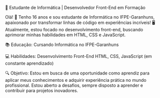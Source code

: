 🚀 Estudante de Informática | Desenvolvedor Front-End em Formação

Olá! 👋 Tenho 16 anos e sou estudante de Informática no IFPE-Garanhuns, apaixonado por transformar linhas de código em experiências incríveis! 🖥️ Atualmente, estou focado no desenvolvimento front-end, buscando aprimorar minhas habilidades em HTML, CSS e JavaScript.

📚 Educação:
Cursando Informática no IFPE-Garanhuns

💻 Habilidades:
Desenvolvimento Front-End
HTML, CSS, JavaScript (em constante aprendizado)

🔍 Objetivo:
Estou em busca de uma oportunidade como aprendiz para aplicar meus conhecimentos e adquirir experiência prática no mundo profissional. Estou aberto a desafios, sempre disposto a aprender e contribuir para projetos inovadores.


